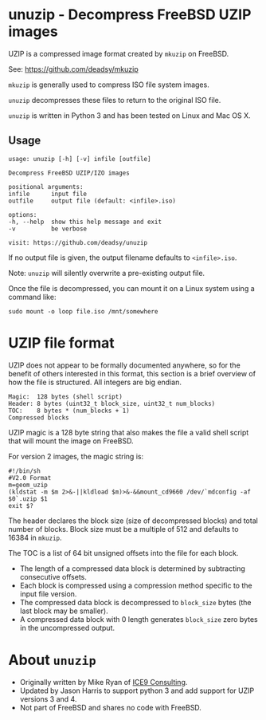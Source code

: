 # unuzip - Decompress FreeBSD UZIP images

UZIP is a compressed image format created by `mkuzip` on FreeBSD.

See: https://github.com/deadsy/mkuzip

`mkuzip` is generally used to compress ISO file system images.

`unuzip` decompresses these files to return to the original ISO file.

`unuzip` is written in Python 3 and has been tested on Linux and Mac OS X.

## Usage

    usage: unuzip [-h] [-v] infile [outfile]

    Decompress FreeBSD UZIP/IZO images

    positional arguments:
    infile      input file
    outfile     output file (default: <infile>.iso)

    options:
    -h, --help  show this help message and exit
    -v          be verbose

    visit: https://github.com/deadsy/unuzip

If no output file is given, the output filename defaults to `<infile>.iso`.

Note: `unuzip` will silently overwrite a pre-existing output file.

Once the file is decompressed, you can mount it on a Linux system using a command like:

    sudo mount -o loop file.iso /mnt/somewhere

# UZIP file format

UZIP does not appear to be formally documented anywhere, so for the
benefit of others interested in this format, this section is a brief
overview of how the file is structured. All integers are big endian.

    Magic:  128 bytes (shell script)
    Header: 8 bytes (uint32_t block_size, uint32_t num_blocks)
    TOC:    8 bytes * (num_blocks + 1)
    Compressed blocks

UZIP magic is a 128 byte string that also makes the file a valid shell script that will mount the image on FreeBSD.

For version 2 images, the magic string is:

    #!/bin/sh
    #V2.0 Format
    m=geom_uzip
    (kldstat -m $m 2>&-||kldload $m)>&-&&mount_cd9660 /dev/`mdconfig -af $0`.uzip $1
    exit $?

The header declares the block size (size of decompressed blocks) and total number of blocks.
Block size must be a multiple of 512 and defaults to 16384 in `mkuzip`.

The TOC is a list of 64 bit unsigned offsets into the file for each block.
 * The length of a compressed data block is determined by subtracting consecutive offsets.
 * Each block is compressed using a compression method specific to the input file version.
 * The compressed data block is decompressed to `block_size` bytes (the last block may be smaller).
 * A compressed data block with 0 length generates `block_size` zero bytes in the uncompressed output.

# About `unuzip`

 * Originally written by Mike Ryan of [ICE9 Consulting](https://ice9.us).
 * Updated by Jason Harris to support python 3 and add support for UZIP versions 3 and 4.
 * Not part of FreeBSD and shares no code with FreeBSD.
